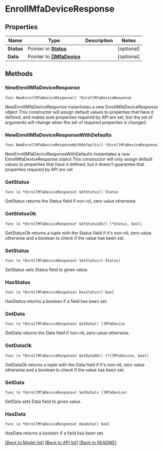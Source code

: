 # EnrollMfaDeviceResponse

## Properties

Name | Type | Description | Notes
------------ | ------------- | ------------- | -------------
**Status** | Pointer to [**Status**](Status.md) |  | [optional] 
**Data** | Pointer to [**[]MfaDevice**](MfaDevice.md) |  | [optional] 

## Methods

### NewEnrollMfaDeviceResponse

`func NewEnrollMfaDeviceResponse() *EnrollMfaDeviceResponse`

NewEnrollMfaDeviceResponse instantiates a new EnrollMfaDeviceResponse object
This constructor will assign default values to properties that have it defined,
and makes sure properties required by API are set, but the set of arguments
will change when the set of required properties is changed

### NewEnrollMfaDeviceResponseWithDefaults

`func NewEnrollMfaDeviceResponseWithDefaults() *EnrollMfaDeviceResponse`

NewEnrollMfaDeviceResponseWithDefaults instantiates a new EnrollMfaDeviceResponse object
This constructor will only assign default values to properties that have it defined,
but it doesn't guarantee that properties required by API are set

### GetStatus

`func (o *EnrollMfaDeviceResponse) GetStatus() Status`

GetStatus returns the Status field if non-nil, zero value otherwise.

### GetStatusOk

`func (o *EnrollMfaDeviceResponse) GetStatusOk() (*Status, bool)`

GetStatusOk returns a tuple with the Status field if it's non-nil, zero value otherwise
and a boolean to check if the value has been set.

### SetStatus

`func (o *EnrollMfaDeviceResponse) SetStatus(v Status)`

SetStatus sets Status field to given value.

### HasStatus

`func (o *EnrollMfaDeviceResponse) HasStatus() bool`

HasStatus returns a boolean if a field has been set.

### GetData

`func (o *EnrollMfaDeviceResponse) GetData() []MfaDevice`

GetData returns the Data field if non-nil, zero value otherwise.

### GetDataOk

`func (o *EnrollMfaDeviceResponse) GetDataOk() (*[]MfaDevice, bool)`

GetDataOk returns a tuple with the Data field if it's non-nil, zero value otherwise
and a boolean to check if the value has been set.

### SetData

`func (o *EnrollMfaDeviceResponse) SetData(v []MfaDevice)`

SetData sets Data field to given value.

### HasData

`func (o *EnrollMfaDeviceResponse) HasData() bool`

HasData returns a boolean if a field has been set.


[[Back to Model list]](../README.md#documentation-for-models) [[Back to API list]](../README.md#documentation-for-api-endpoints) [[Back to README]](../README.md)


